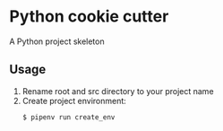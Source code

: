 # Python cookie cutter

A Python project skeleton

## Usage

1. Rename root and src directory to your project name
2. Create project environment:
    ```bash
   $ pipenv run create_env
    ```